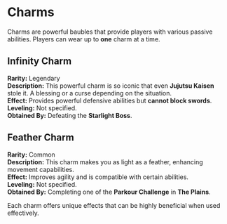 # Charms

Charms are powerful baubles that provide players with various passive abilities. Players can wear up to **one** charm at a time.

## Infinity Charm
**Rarity:** Legendary  
**Description:** This powerful charm is so iconic that even **Jujutsu Kaisen** stole it. A blessing or a curse depending on the situation.  
**Effect:** Provides powerful defensive abilities but **cannot block swords**.  
**Leveling:** Not specified.  
**Obtained By:** Defeating the **Starlight Boss**.  

## Feather Charm
**Rarity:** Common  
**Description:** This charm makes you as light as a feather, enhancing movement capabilities.  
**Effect:** Improves agility and is compatible with certain abilities.  
**Leveling:** Not specified.  
**Obtained By:** Completing one of the **Parkour Challenge** in **The Plains**.  

Each charm offers unique effects that can be highly beneficial when used effectively.


